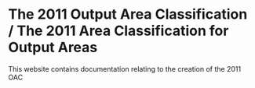 The 2011 Output Area Classification / The 2011 Area Classification for Output Areas
=======

This website contains documentation relating to the creation of the 2011 OAC

